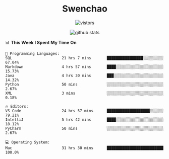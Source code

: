 <h1 align="center">Swenchao</h3>

<p align="center">
  <img src="https://visitor-badge.glitch.me/badge?page_id=Swenchao" alt="vistors" />
</p>

<p align="center">
  <img src="https://github-readme-stats.vercel.app/api?username=Swenchao&count_private=true&show_icons=true&theme=vue-dark&hide_title=true" alt="github stats" />
</p>

<!--START_SECTION:waka-->
📊 **This Week I Spent My Time On** 

```text
💬 Programming Languages: 
SQL                      21 hrs 7 mins       ████████████████░░░░░░░░░   67.04% 
Markdown                 4 hrs 57 mins       ████░░░░░░░░░░░░░░░░░░░░░   15.73% 
Java                     4 hrs 30 mins       ███░░░░░░░░░░░░░░░░░░░░░░   14.32% 
Python                   50 mins             ░░░░░░░░░░░░░░░░░░░░░░░░░   2.67% 
XML                      3 mins              ░░░░░░░░░░░░░░░░░░░░░░░░░   0.18%

🔥 Editors: 
VS Code                  24 hrs 57 mins      ███████████████████░░░░░░   79.21% 
IntelliJ                 5 hrs 42 mins       ████░░░░░░░░░░░░░░░░░░░░░   18.12% 
PyCharm                  50 mins             ░░░░░░░░░░░░░░░░░░░░░░░░░   2.67%

💻 Operating System: 
Mac                      31 hrs 30 mins      █████████████████████████   100.0%

```


<!--END_SECTION:waka-->
